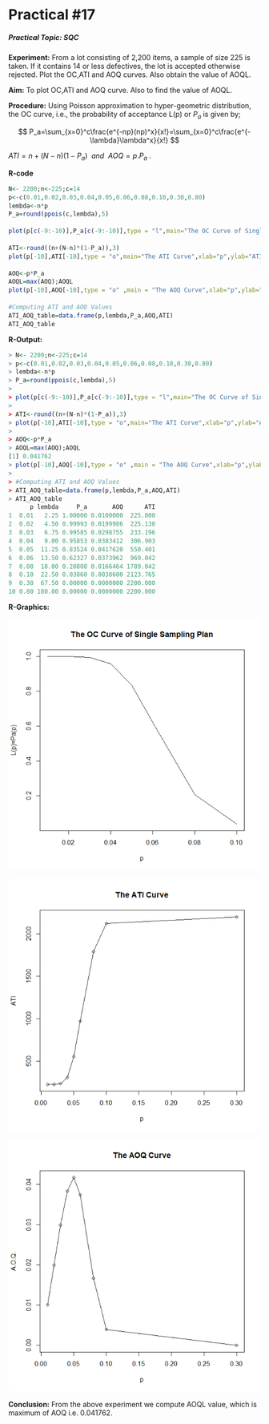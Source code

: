 # Practical #17 #

##### Practical Topic: SQC

**Experiment:**  From a lot consisting of 2,200 items, a sample of size 225 is taken. If it contains 14 or less defectives, the lot is accepted otherwise rejected. Plot the OC,ATI and AOQ curves. Also obtain the value of AOQL.

**Aim:** To plot OC,ATI and AOQ curve. Also to find the value of AOQL.

**Procedure:** Using Poisson approximation to hyper-geometric distribution, the OC curve, i.e., the probability of acceptance L(p) or $P_a$  is given by;

$$
P_a=\sum_{x=0}^c\frac{e^{-np}(np)^x}{x!}=\sum_{x=0}^c\frac{e^{-\lambda}\lambda^x}{x!}
$$

$\displaystyle ATI=n+(N-n)(1-P_a) ~~ and ~~ AOQ=p.P_a$ .

**R-code**

```R
N<- 2200;n<-225;c=14
p<-c(0.01,0.02,0.03,0.04,0.05,0.06,0.08,0.10,0.30,0.80)
lembda<-n*p
P_a=round(ppois(c,lembda),5)

plot(p[c(-9:-10)],P_a[c(-9:-10)],type = "l",main="The OC Curve of Single Sampling Plan",xlab="p",ylab="L(p)=Pa(p)")

ATI<-round((n+(N-n)*(1-P_a)),3)
plot(p[-10],ATI[-10],type = "o",main="The ATI Curve",xlab="p",ylab="ATI")

AOQ<-p*P_a
AOQL=max(AOQ);AOQL
plot(p[-10],AOQ[-10],type = "o" ,main = "The AOQ Curve",xlab="p",ylab="A.O.Q.")

#Computing ATI and AOQ Values
ATI_AOQ_table=data.frame(p,lembda,P_a,AOQ,ATI)
ATI_AOQ_table
```

**R-Output:**

```R
> N<- 2200;n<-225;c=14
> p<-c(0.01,0.02,0.03,0.04,0.05,0.06,0.08,0.10,0.30,0.80)
> lembda<-n*p
> P_a=round(ppois(c,lembda),5)
> 
> plot(p[c(-9:-10)],P_a[c(-9:-10)],type = "l",main="The OC Curve of Single Sampling Plan",xlab="p",ylab="L(p)=Pa(p)")
> 
> ATI<-round((n+(N-n)*(1-P_a)),3)
> plot(p[-10],ATI[-10],type = "o",main="The ATI Curve",xlab="p",ylab="ATI")
> 
> AOQ<-p*P_a
> AOQL=max(AOQ);AOQL
[1] 0.041762
> plot(p[-10],AOQ[-10],type = "o" ,main = "The AOQ Curve",xlab="p",ylab="A.O.Q.")
> 
> #Computing ATI and AOQ Values
> ATI_AOQ_table=data.frame(p,lembda,P_a,AOQ,ATI)
> ATI_AOQ_table
      p lembda     P_a       AOQ      ATI
1  0.01   2.25 1.00000 0.0100000  225.000
2  0.02   4.50 0.99993 0.0199986  225.138
3  0.03   6.75 0.99585 0.0298755  233.196
4  0.04   9.00 0.95853 0.0383412  306.903
5  0.05  11.25 0.83524 0.0417620  550.401
6  0.06  13.50 0.62327 0.0373962  969.042
7  0.08  18.00 0.20808 0.0166464 1789.042
8  0.10  22.50 0.03860 0.0038600 2123.765
9  0.30  67.50 0.00000 0.0000000 2200.000
10 0.80 180.00 0.00000 0.0000000 2200.000
```

**R-Graphics:**

![image-20220922002436322](https://raw.githubusercontent.com/ydvpratik/img/master/2022/09/upgit_20220922_1663786479.png)

![image-20220922002522204](https://raw.githubusercontent.com/ydvpratik/img/master/2022/09/upgit_20220922_1663786525.png)

![image-20220922002618436](https://raw.githubusercontent.com/ydvpratik/img/master/2022/09/upgit_20220922_1663786580.png)

**Conclusion:** From the above experiment we compute AOQL value, which is maximum of AOQ i.e. 0.041762. 
